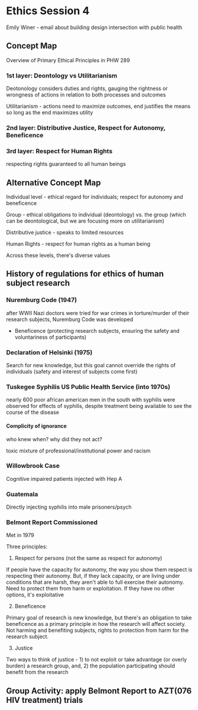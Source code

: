 # Ethics Session 4

Emily Winer - email about building design intersection with public health

## Concept Map

Overview of Primary Ethical Principles in PHW 289

### 1st layer: Deontology vs Utilitarianism

Deotonology considers duties and rights, gauging the rightness or wrongness of actions in relation to both processes and outcomes

Utilitarianism - actions need to maximize outcomes, end justifies the means so long as the end maximizes utility

### 2nd layer: Distributive Justice, Respect for Autonomy, Beneficence

### 3rd layer: Respect for Human Rights

respecting rights guaranteed to all human beings

## Alternative Concept Map

Individual level - ethical regard for individuals; respect for autonomy and beneficence

Group - ethical obligations to individual (deontology) vs. the group (which can be deontological, but we are focusing more on utilitarianism)

Distributive justice - speaks to limited resources

Human Rights - respect for human rights as a human being

Across these levels, there's diverse values

## History of regulations for ethics of human subject research

### Nuremburg Code (1947)

after WWII Nazi doctors were tried for war crimes in torture/murder of their research subjects, Nuremburg Code was developed

- Beneficence (protecting research subjects, ensuring the safety and voluntariness of participants)

### Declaration of Helsinki (1975)

Search for new knowledge, but this goal cannot override the rights of individuals (safety and interest of subjects come first)

### Tuskegee Syphilis US Public Health Service (into 1970s)

nearly 600 poor african american men in the south with syphilis were observed for effects of syphilis, despite treatment being available to see the course of the disease

#### Complicity of ignorance

who knew when? why did they not act?

toxic mixture of professional/institutional power and racism

### Willowbrook Case

Cognitive impaired patients injected with Hep A

### Guatemala

Directly injecting syphilis into male prisoners/psych 

### Belmont Report Commissioned

Met in 1979

Three principles:

1. Respect for persons (not the same as respect for autonomy)
    
If people have the capacity for autonomy, the way you show them respect is respecting their autonomy. But, if they lack capacity, or are living under conditions that are harsh, they aren't able to full exercise their autonomy. Need to protect them from harm or exploitation. If they have no other options, it's exploitative

2. Beneficence

Primary goal of research is new knowledge, but there's an obligation to take beneficence as a primary principle in how the research will affect society. Not harming and benefiting subjects, rights to protection from harm for the research subject.

3. Justice

Two ways to think of justice - 1) to not exploit or take advantage (or overly burden) a research group, and, 2) the population participating should benefit from the research

## Group Activity: apply Belmont Report to AZT(076 HIV treatment) trials

